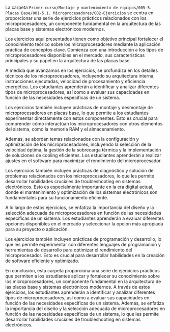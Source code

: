 La carpeta `Primer curso/Montaje y mantenimiento de equipos/005-5. Placas Base/001-5.1. Microprocesadores/002-Ejercicios` se centra en proporcionar una serie de ejercicios prácticos relacionados con los microprocesadores, un componente fundamental en la arquitectura de las placas base y sistemas electrónicos modernos.

Los ejercicios aquí presentados tienen como objetivo principal fortalecer el conocimiento teórico sobre los microprocesadores mediante la aplicación práctica de conceptos clave. Comienza con una introducción a los tipos de microprocesadores disponibles en el mercado, sus características principales y su papel en la arquitectura de las placas base.

A medida que avanzamos en los ejercicios, se profundiza en los detalles técnicos de los microprocesadores, incluyendo su arquitectura interna, instrucciones ejecutadas, velocidad de procesamiento y eficiencia energética. Los estudiantes aprenderán a identificar y analizar diferentes tipos de microprocesadores, así como a evaluar sus capacidades en función de las necesidades específicas de un sistema.

Los ejercicios también incluyen prácticas de montaje y desmontaje de microprocesadores en placas base, lo que permite a los estudiantes experimentar directamente con estos componentes. Esto es crucial para comprender cómo interactúan los microprocesadores con otros elementos del sistema, como la memoria RAM y el almacenamiento.

Además, se abordan temas relacionados con la configuración y optimización de los microprocesadores, incluyendo la selección de la velocidad óptima, la gestión de la sobrecarga térmica y la implementación de soluciones de cooling eficientes. Los estudiantes aprenderán a realizar ajustes en el software para maximizar el rendimiento del microprocesador.

Los ejercicios también incluyen prácticas de diagnóstico y solución de problemas relacionados con los microprocesadores, lo que les permite desarrollar habilidades cruciales de troubleshooting en sistemas electrónicos. Esto es especialmente importante en la era digital actual, donde el mantenimiento y optimización de los sistemas electrónicos son fundamentales para su funcionamiento eficiente.

A lo largo de estos ejercicios, se enfatiza la importancia del diseño y la selección adecuada de microprocesadores en función de las necesidades específicas de un sistema. Los estudiantes aprenderán a evaluar diferentes opciones disponibles en el mercado y seleccionar la opción más apropiada para su proyecto o aplicación.

Los ejercicios también incluyen prácticas de programación y desarrollo, lo que les permite experimentar con diferentes lenguajes de programación y herramientas de desarrollo para optimizar el rendimiento del microprocesador. Esto es crucial para desarrollar habilidades en la creación de software eficiente y optimizado.

En conclusión, esta carpeta proporciona una serie de ejercicios prácticos que permiten a los estudiantes aplicar y fortalecer su conocimiento sobre los microprocesadores, un componente fundamental en la arquitectura de las placas base y sistemas electrónicos modernos. A través de estos ejercicios, los estudiantes aprenderán a identificar y analizar diferentes tipos de microprocesadores, así como a evaluar sus capacidades en función de las necesidades específicas de un sistema. Además, se enfatiza la importancia del diseño y la selección adecuada de microprocesadores en función de las necesidades específicas de un sistema, lo que les permite desarrollar habilidades cruciales de troubleshooting en sistemas electrónicos.
